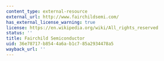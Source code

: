 ```yaml
---
content_type: external-resource
external_url: http://www.fairchildsemi.com/
has_external_license_warning: true
license: https://en.wikipedia.org/wiki/All_rights_reserved
status: ''
title: Fairchild Semiconductor
uid: 36e78717-b854-4a6a-b1c7-85a2934478a5
wayback_url: ''
---
```

